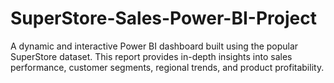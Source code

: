 # SuperStore-Sales-Power-BI-Project
A dynamic and interactive Power BI dashboard built using the popular SuperStore dataset. This report provides in-depth insights into sales performance, customer segments, regional trends, and product profitability.
